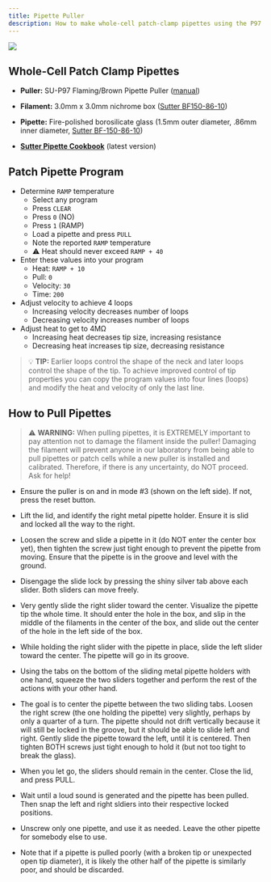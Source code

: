 ```yaml
---
title: Pipette Puller
description: How to make whole-cell patch-clamp pipettes using the P97 Flaming/Brown pipette puller
---
```


<img src="/patch/img/gear/puller/p97.jpg" class="img-fluid d-block mx-auto m-5">

## Whole-Cell Patch Clamp Pipettes

* **Puller:** SU-P97 Flaming/Brown Pipette Puller ([manual](https://www.sutter.com/manuals/P-97-DOM_OpMan.pdf))

* **Filament:** 3.0mm x 3.0mm nichrome box ([Sutter BF150-86-10](https://www.sutter.com/MICROPIPETTE/glass.html))

* **Pipette:** Fire-polished borosilicate glass (1.5mm outer diameter, .86mm inner diameter, [Sutter BF-150-86-10](sutter.com/MICROPIPETTE/glass.html))

* [**Sutter Pipette Cookbook**](https://www.sutter.com/PDFs/pipette_cookbook.pdf) (latest version)

## Patch Pipette Program

* Determine `RAMP` temperature
  * Select any program
  * Press `CLEAR`
  * Press `0` (NO)
  * Press `1` (RAMP)
  * Load a pipette and press `PULL`
  * Note the reported `RAMP` temperature
  * ⚠️ Heat should never exceed `RAMP + 40`
* Enter these values into your program
  * Heat: `RAMP + 10`
  * Pull: `0`
  * Velocity: `30`
  * Time: `200`
* Adjust velocity to achieve 4 loops
  * Increasing velocity decreases number of loops
  * Decreasing velocity increases number of loops
* Adjust heat to get to 4MΩ
  * Increasing heat decreases tip size, increasing resistance
  * Decreasing heat increases tip size, decreasing resistance

> 💡 **TIP:** Earlier loops control the shape of the neck and later loops control the shape of the tip. To achieve improved control of tip properties you can copy the program values into four lines (loops) and modify the heat and velocity of only the last line.

## How to Pull Pipettes

> ⚠️ **WARNING:** When pulling pipettes, it is EXTREMELY important to pay attention not to damage the filament inside the puller! Damaging the filament will prevent anyone in our laboratory from being able to pull pipettes or patch cells while a new puller is installed and calibrated. Therefore, if there is any uncertainty, do NOT proceed. Ask for help!

* Ensure the puller is on and in mode #3 (shown on the left side). If not, press the reset button.

* Lift the lid, and identify the right metal pipette holder. Ensure it is slid and locked all the way to the right. 

* Loosen the screw and slide a pipette in it (do NOT enter the center box yet), then tighten the screw just tight enough to prevent the pipette from moving. Ensure that the pipette is in the groove and level with the ground.

* Disengage the slide lock by pressing the shiny silver tab above each slider. Both sliders can move freely.

* Very gently slide the right slider toward the center. Visualize the pipette tip the whole time. It should enter the hole in the box, and slip in the middle of the filaments in the center of the box, and slide out the center of the hole in the left side of the box.

* While holding the right slider with the pipette in place, slide the left slider toward the center. The pipette will go in its groove.

* Using the tabs on the bottom of the sliding metal pipette holders with one hand, squeeze the two sliders together and perform the rest of the actions with your other hand.

* The goal is to center the pipette between the two sliding tabs. Loosen the right screw (the one holding the pipette) very slightly, perhaps by only a quarter of a turn. The pipette should not drift vertically because it will still be locked in the groove, but it should be able to slide left and right. Gently slide the pipette toward the left, until it is centered. Then tighten BOTH screws just tight enough to hold it (but not too tight to break the glass).

* When you let go, the sliders should remain in the center. Close the lid, and press PULL.

* Wait until a loud sound is generated and the pipette has been pulled. Then snap the left and right sldiers into their respective locked positions.

* Unscrew only one pipette, and use it as needed. Leave the other pipette for somebody else to use.

* Note that if a pipette is pulled poorly (with a broken tip or unexpected open tip diameter), it is likely the other half of the pipette is similarly poor, and should be discarded.
